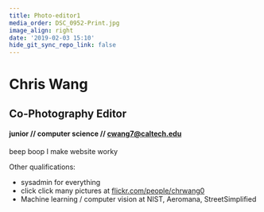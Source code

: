 ```yaml
---
title: Photo-editor1
media_order: DSC_0952-Print.jpg
image_align: right
date: '2019-02-03 15:10'
hide_git_sync_repo_link: false
---
```


# Chris Wang
## Co-Photography Editor
#### junior // computer science // [cwang7@caltech.edu](mailto:cwang7@caltech.edu)

beep boop I make website worky

Other qualifications:

* sysadmin for everything 
* click click many pictures at [flickr.com/people/chrwang0](flickr.com/people/chrwang0)
* Machine learning / computer vision at NIST, Aeromana, StreetSimplified